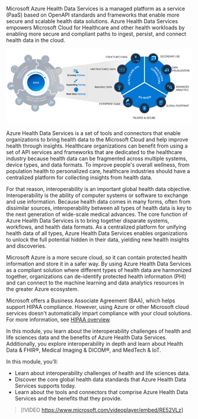 Microsoft Azure Health Data Services is a managed platform as a service (PaaS) based on OpenAPI standards and frameworks that enable more secure and scalable health data solutions. Azure Health Data Services empowers Microsoft Cloud for Healthcare and other health workloads by enabling more secure and compliant paths to ingest, persist, and connect health data in the cloud.

[![Diagram showing data collection by using Azure Haelth Data Services API.](../media/api-azure-data-service.png)](../media/api-azure-data-service.png#lightbox)

Azure Health Data Services is a set of tools and connectors that enable organizations to bring health data to the Microsoft Cloud and help improve health through insights. Healthcare organizations can benefit from using a set of API services and frameworks that are dedicated to the healthcare industry because health data can be fragmented across multiple systems, device types, and data formats. To improve people's overall wellness, from population health to personalized care, healthcare industries should have a centralized platform for collecting insights from health data. 

For that reason, interoperability is an important global health data objective. Interoperability is the ability of computer systems or software to exchange and use information. Because health data comes in many forms, often from dissimilar sources, interoperability between all types of health data is key to the next generation of wide-scale medical advances. The core function of Azure Health Data Services is to bring together disparate systems, workflows, and health data formats. As a centralized platform for unifying health data of all types, Azure Health Data Services enables organizations to unlock the full potential hidden in their data, yielding new health insights and discoveries.

Microsoft Azure is a more secure cloud, so it can contain protected health information and store it in a safer way. By using Azure Health Data Services as a compliant solution where different types of health data are harmonized together, organizations can de-identify protected health information (PHI) and can connect to the machine learning and data analytics resources in the greater Azure ecosystem.

Microsoft offers a Business Associate Agreement (BAA), which helps support HIPAA compliance. However, using Azure or other Microsoft cloud services doesn't automatically impart compliance with your cloud solutions. For more information, see [HIPAA overview](/azure/compliance/offerings/offering-hipaa-us). 

In this module, you learn about the interoperability challenges of health and life sciences data and the benefits of Azure Health Data Services. Additionally, you explore interoperability in depth and learn about Health Data & FHIR®, Medical Imaging & DICOM®, and MedTech & IoT. 

In this module, you’ll:
- Learn about interoperability challenges of health and life sciences data.
- Discover the core global health data standards that Azure Health Data Services supports today.
- Learn about the tools and connectors that comprise Azure Health Data Services and the benefits that they provide.

> [!VIDEO https://www.microsoft.com/videoplayer/embed/RE52VLz]
